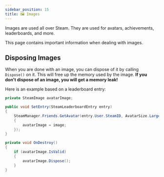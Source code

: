 ```yaml
---
sidebar_position: 15
title: 🖼 Images
---
```


Images are used all over Steam. They are used for avatars, achievements, leaderboards, and more. 

This page contains important information when dealing with images.

## Disposing Images

When you are done with an image, you can dispose of it by calling `Dispose()` on it. This will free up the memory used by the image. **If you don't dispose of an image, you will get a memory leak!**

Here is an example based on a leaderboard entry:

```cs
private SteamImage avatarImage;

public void SetEntry(SteamLeaderboardEntry entry)
{
    SteamManager.Friends.GetAvatar(entry.User.SteamID, AvatarSize.Large, (image, _, _, _) =>
    {
        avatarImage = image;
    });
}

private void OnDestroy()
{
    if (avatarImage.IsValid)
    {
        avatarImage.Dispose();
    }
}
```